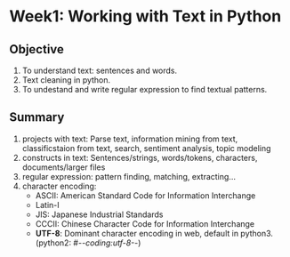 # Week1: Working with Text in Python

## Objective
1. To understand text: sentences and words.
2. Text cleaning in python.
3. To undestand and write regular expression to find textual patterns.

## Summary 
1. projects with text: Parse text, information mining from text, classificstaion from text, search, sentiment analysis, topic modeling
2. constructs in text: Sentences/strings, words/tokens, characters, documents/larger files
3. regular expression: pattern finding, matching, extracting...
4. character encoding: 
   + ASCII: American Standard Code for Information Interchange
   + Latin-I
   + JIS: Japanese Industrial Standards
   + CCCII: Chinese Character Code for Information Interchange
   + **UTF-8**: Dominant character encoding in web, default in python3. (python2: #-*-coding:utf-8-*-)


